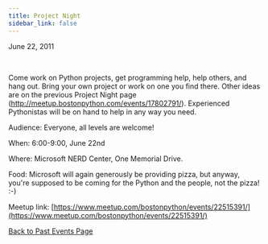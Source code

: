 ```yaml
---
title: Project Night
sidebar_link: false
---
```


June 22, 2011


   

Come work on Python projects, get programming help, help others, and hang out. Bring your own project or work on one you find there. Other ideas are on the previous Project Night page (http://meetup.bostonpython.com/events/17802791/). Experienced Pythonistas will be on hand to help in any way you need.

Audience: Everyone, all levels are welcome!

When: 6:00-9:00, June 22nd

Where: Microsoft NERD Center, One Memorial Drive.

Food: Microsoft will again generously be providing pizza, but anyway, you're supposed to be coming for the Python and the people, not the pizza! :-)


Meetup link: [https://www.meetup.com/bostonpython/events/22515391/](https://www.meetup.com/bostonpython/events/22515391/)

[Back to Past Events Page](index.md)